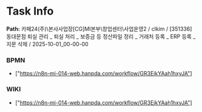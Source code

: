# Task Info

**Path:** 카페24(주)\본사사업장\[CG]MI본부\창업센터\사업운영2 / clkim / [351336] 동대문점 퇴실 관리 _ 퇴실 처리 _ 보증금 등 정산파일 정리 _ 거래처 등록 _ ERP 등록 _ 지문 삭제 / 2025-10-01_00-00-00

### BPMN
- ["https://n8n-mi-014-web.hanpda.com/workflow/GR3EjkYAah1hxyJA"]

### WIKI
- ["https://n8n-mi-014-web.hanpda.com/workflow/GR3EjkYAah1hxyJA"]


